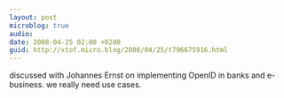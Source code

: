 ```yaml
---
layout: post
microblog: true
audio: 
date: 2008-04-25 02:00 +0200
guid: http://xtof.micro.blog/2008/04/25/t796675916.html
---
```

discussed with Johannes Ernst on implementing OpenID in banks and e-business. we really need use cases.
